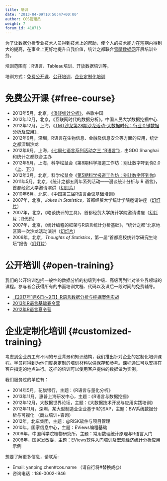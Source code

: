 ```yaml
---
title: 培训
date: '2013-04-09T10:50:47+00:00'
author: COS管理员
weight: 7
forum_id: 418713
---
```


为了让数据分析专业技术人员得到技术上的帮助，使个人的技术能力在短期内得到大的提高，在事业上更好地提升自我价值，统计之都联合[雪晴数据网](http://www.xueqing.tv)开展培训业务。

培训范围有：R语言、Tableau培训、开放数据培训等。

培训方式：[免费公开课](#free-course)、[公开培训](#open-training)、[企业定制化培训](#customized-training)

# 免费公开课 {#free-course}

* 2013年5月，北京，[《漫谈统计分析》](http://yanping.me/talk-in-google/)，谷歌中国
* 2012年12月，北京，《互联网时代的数据分析》，中国人民大学数据挖掘中心
* 2012年12月，上海，《[TMT沙龙第28期沙龙活动–大数据时代：行业关键数据分析及应用》](http://www.loyhome.com/ebay%E4%B8%8E%E5%A4%A7%E6%95%B0%E6%8D%AE%EF%BC%88tmt%E9%9D%92%E5%B9%B4%E6%B2%99%E9%BE%99%E6%BC%94%E8%AE%B2%E5%B9%BB%E7%81%AF%E7%89%87%E5%85%B1%E4%BA%AB%EF%BC%89/ "TMT青年沙龙演讲")
* 2012年9月，深圳，R语言在生物信息、金融及信息安全等方面的应用，统计之都深圳沙龙
* 2012年9月，上海，[《七周七语言系列活动之三 “R语言”》](http://topgeek.org/?p=546)，由GDG Shanghai和统计之都联合主办
* 2012年5月，上海，科学松鼠会《第8期科学报道工作坊：别让数字吓到你2.0（[上](http://s-camp.songshuhui.net/2012/05/s-workshop008_part1/ "第8期科学报道工作坊：别让数字吓到你2.0（上）")、[下](http://s-camp.songshuhui.net/2012/05/s-workshop008_part2/ "第8期科学报道工作坊：别让数字吓到你2.0（下）")）》
* 2012年3月，北京，科学松鼠会《[第5期科学报道工作坊：别让数字吓到你](http://s-camp.songshuhui.net/2012/03/s-workshop005/ "第5期科学报道工作坊：别让数字吓到你")》
* 2011年5月，北京，《统计之都五周年系列活动——漫谈统计分析与 R 语言》，首都经贸大学邀请演讲（[幻灯片](https://uploads.cosx.org/2013/04/statistics-and-r-programming-at-cueb.pptx "统计之都五周年系列活动——漫谈统计分析与R语言")）
* 2010年6月，北京，《中国第三届R语言会议基础培训》
* 2007年，北京，_Jokes in Statistics_，首都经贸大学统计学院邀请讲座（[幻灯片](https://github.com/downloads/yihui/yihui.github.com/Jokes-2007-Yihui-Xie.pdf)）
* 2007年，北京，《略谈统计的工具》，首都经贸大学统计学院邀请讲座（[幻灯片](https://github.com/downloads/yihui/yihui.github.com/Stat-tools-2007-Yihui-Xie.pdf)；[R代码](https://gist.github.com/1756901)）
* 2007年，北京，《统计编程的框架与R语言统计分析基础》，“统计之都”北京地区第一次沙龙活动演讲（[幻灯片](https://github.com/downloads/yihui/yihui.github.com/R-Programming-2007-Yihui-Xie.pdf)）
* 2006年，北京，_Thoughts of Statistics_，第一届“首都高校统计学研究生论坛”报告（[幻灯片](https://github.com/downloads/yihui/yihui.github.com/Thoughts-2006-Yihui-Xie.pdf)）

# 公开培训 {#open-training}

我们的公开培训包括一般性的数据分析的初级到中级、高级再到针对某业界领域的课程。参与者会获得所有的书面培训文档、代码以及课后一段时间的免费辅导。

* [【2017年1月6日～9日】R语言数据分析与挖掘案例实战](http://www.xueqing.tv/r-training/)
* [2013年R语言基础春令营](https://cos.name/cn/topic/109541 "2013年R语言基础春令营")
* [2012年R语言夏令营](http://supstat.com.cn/blog/2012/07/16/summer-of-supstat "第一届R语言夏令营")

# 企业定制化培训 {#customized-training}

考虑到企业员工有不同的专业背景和知识结构，我们推出针对企业的定制化培训课程。学员将得到为他们度身定制的培训材料以供保存和参考。课程通过可以安排在客户指定的地点进行。这样的培训可以使用客户提供的数据做为实例。

我们服务过的单位有：

* 2014年5月，花旗银行，主题：《R语言与量化分析》
* 2013年11月，惠普上海研发中心，主题：《R语言与数据挖掘》
* 2012年12月，大数据世界论坛，主题：《大数据技术开发与应用实践培训》
* 2012年11月，深圳，某大型制造业企业基于R的SAP，主题：BW系统数据分析与可视化 （商业培训+咨询）
* 2012年，北车集团，主题：@RISK软件与项目管理
* 2010年，国家信息中心，主题：EViews编程基础
* 2009年，中国科学院植物研究所，主题：常用数理统计原理与R语言入门
* 2008年，国家发改委，主题：EViews软件入门培训及宏观经济统计分析应用示例

想要了解更多信息，请联系:

* Email: yanping.chen#cos.name （请自行将#替换成@）
* 咨询电话：186-0002-l946
